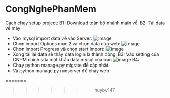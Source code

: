 # CongNghePhanMem
Cách chạy setup project:
B1: Download toàn bộ nhánh main về.
B2: Tải data về máy 
   + Vào mysql import data về vào Server:
        ![image](https://github.com/user-attachments/assets/7b3c29cb-328f-4b70-a503-891aac09ced2)
   + Chọn import Options mục 2 và chọn data của web:
        ![image](https://github.com/user-attachments/assets/029c040b-0cda-4267-b341-3bfed3d9008c)
   + Chọn import Progress và chọn start Import:
        ![image](https://github.com/user-attachments/assets/27cd32c0-cc8f-4a32-8713-c545c6db3684)
   + Xong tải lại data sẽ thấy data login là thành công.
B3: Vào setting của CNPM chỉnh sửa mật khẩu data mysql của bạn 
    ![image](https://github.com/user-attachments/assets/f07c58bf-1232-4f79-8abe-d54837e4c832)
B4:
  + Chạy python manage.py migrate để cập nhật.
  + Và python manage.py runserver để chạy web.




=======
>>>>>>> huybv147
